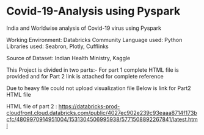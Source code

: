 # Covid-19-Analysis using Pyspark

India and Worldwise analysis of Covid-19 virus using Pyspark


Working Environment: Databricks Community
Language used: Python
Libraries used: Seabron, Plotly, Cufflinks

Source of Dataset: Indian Health Ministry, Kaggle

This Project is divided in two parts:-
For part 1 complete HTML file is provided and for Part 2 link is attached for complete reference

Due to heavy file could not upload visualization file
Below is link for Part2 HTML file

HTML file of part 2 : https://databricks-prod-cloudfront.cloud.databricks.com/public/4027ec902e239c93eaaa8714f173bcfc/4809970914951004/1531304506995938/5771508892267841/latest.html


